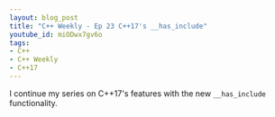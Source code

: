 ```yaml
---
layout: blog_post
title: "C++ Weekly - Ep 23 C++17's __has_include"
youtube_id: miODwx7gv6o
tags:
- C++
- C++ Weekly
- C++17
---
```


I continue my series on C++17's features with the new `__has_include` functionality.





